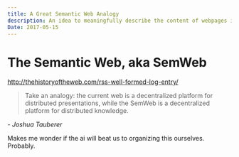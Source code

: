 ```yaml
---
title: A Great Semantic Web Analogy
description: An idea to meaningfully describe the content of webpages in such a way that they can be programmatically connected to other webpages and start to amount to something larger than themselves.
Date: 2017-05-15
---
```


# The Semantic Web, aka SemWeb
http://thehistoryoftheweb.com/rss-well-formed-log-entry/

> Take an analogy: the current web is a decentralized platform for distributed presentations, while the SemWeb is a decentralized platform for distributed knowledge.

_- Joshua Tauberer_

Makes me wonder if the ai will beat us to organizing this ourselves. Probably. 
